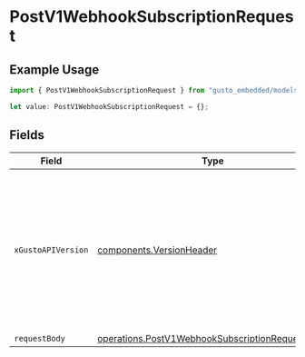 # PostV1WebhookSubscriptionRequest

## Example Usage

```typescript
import { PostV1WebhookSubscriptionRequest } from "gusto_embedded/models/operations";

let value: PostV1WebhookSubscriptionRequest = {};
```

## Fields

| Field                                                                                                                                                                                                                        | Type                                                                                                                                                                                                                         | Required                                                                                                                                                                                                                     | Description                                                                                                                                                                                                                  |
| ---------------------------------------------------------------------------------------------------------------------------------------------------------------------------------------------------------------------------- | ---------------------------------------------------------------------------------------------------------------------------------------------------------------------------------------------------------------------------- | ---------------------------------------------------------------------------------------------------------------------------------------------------------------------------------------------------------------------------- | ---------------------------------------------------------------------------------------------------------------------------------------------------------------------------------------------------------------------------- |
| `xGustoAPIVersion`                                                                                                                                                                                                           | [components.VersionHeader](../../models/components/versionheader.md)                                                                                                                                                         | :heavy_minus_sign:                                                                                                                                                                                                           | Determines the date-based API version associated with your API call. If none is provided, your application's [minimum API version](https://docs.gusto.com/embedded-payroll/docs/api-versioning#minimum-api-version) is used. |
| `requestBody`                                                                                                                                                                                                                | [operations.PostV1WebhookSubscriptionRequestBody](../../models/operations/postv1webhooksubscriptionrequestbody.md)                                                                                                           | :heavy_minus_sign:                                                                                                                                                                                                           | N/A                                                                                                                                                                                                                          |